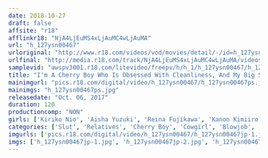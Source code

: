 ```yaml
---
date: 2018-10-27
draft: false
affsite: "r18"
afflinkr18: "NjA4LjEuMS4xLjAuMC4wLjAuMA"
url: "h_127ysn00467"
urloriginal: "http://www.r18.com/videos/vod/movies/detail/-/id=h_127ysn00467"
urlfinal: "http://media.r18.com/track/NjA4LjEuMS4xLjAuMC4wLjAuMA/videos/vod/movies/detail/-/id=h_127ysn00467"
samplevid: "awspv3001.r18.com/litevideo/freepv/h/h_1/h_127ysn00467/h_127ysn00467_dmb_w.mp4"
title: "I'm A Cherry Boy Who Is Obsessed With Cleanliness, And My Big Sister Looks Down On Me And My Smelly Cock, So One Day I Played Some Pranks On Her By Making Her Sniff My Cum I Thought She Would Get Mad, But It Flipped Her Eros Company Switch, And Now She's Popping My Cherry Boy Cherry"
mainimgurl: "pics.r18.com/digital/video/h_127ysn00467/h_127ysn00467ps.jpg"
mainimgs: "h_127ysn00467ps.jpg"
releasedate: "Oct. 06, 2017"
duration: 120
productioncomp: "NON"
girls: ['Kiriko Nio', 'Aisha Yuzuki', 'Reina Fujikawa', 'Kanon Kimiiro', 'Renon Kanae', 'Nami Sekine']
categories: ['Slut', 'Relatives', 'Cherry Boy', 'Cowgirl', 'Blowjob', 'Hi-Def']
imgurls: ['pics.r18.com/digital/video/h_127ysn00467/h_127ysn00467jp-1.jpg', 'pics.r18.com/digital/video/h_127ysn00467/h_127ysn00467jp-2.jpg', 'pics.r18.com/digital/video/h_127ysn00467/h_127ysn00467jp-3.jpg', 'pics.r18.com/digital/video/h_127ysn00467/h_127ysn00467jp-4.jpg', 'pics.r18.com/digital/video/h_127ysn00467/h_127ysn00467jp-5.jpg', 'pics.r18.com/digital/video/h_127ysn00467/h_127ysn00467jp-6.jpg', 'pics.r18.com/digital/video/h_127ysn00467/h_127ysn00467jp-7.jpg', 'pics.r18.com/digital/video/h_127ysn00467/h_127ysn00467jp-8.jpg', 'pics.r18.com/digital/video/h_127ysn00467/h_127ysn00467jp-9.jpg', 'pics.r18.com/digital/video/h_127ysn00467/h_127ysn00467jp-10.jpg', 'pics.r18.com/digital/video/h_127ysn00467/h_127ysn00467jp-11.jpg', 'pics.r18.com/digital/video/h_127ysn00467/h_127ysn00467jp-12.jpg', 'pics.r18.com/digital/video/h_127ysn00467/h_127ysn00467jp-13.jpg', 'pics.r18.com/digital/video/h_127ysn00467/h_127ysn00467jp-14.jpg', 'pics.r18.com/digital/video/h_127ysn00467/h_127ysn00467jp-15.jpg', 'pics.r18.com/digital/video/h_127ysn00467/h_127ysn00467jp-16.jpg', 'pics.r18.com/digital/video/h_127ysn00467/h_127ysn00467jp-17.jpg', 'pics.r18.com/digital/video/h_127ysn00467/h_127ysn00467jp-18.jpg', 'pics.r18.com/digital/video/h_127ysn00467/h_127ysn00467jp-19.jpg', 'pics.r18.com/digital/video/h_127ysn00467/h_127ysn00467jp-20.jpg']
imgs: ['h_127ysn00467jp-1.jpg', 'h_127ysn00467jp-2.jpg', 'h_127ysn00467jp-3.jpg', 'h_127ysn00467jp-4.jpg', 'h_127ysn00467jp-5.jpg', 'h_127ysn00467jp-6.jpg', 'h_127ysn00467jp-7.jpg', 'h_127ysn00467jp-8.jpg', 'h_127ysn00467jp-9.jpg', 'h_127ysn00467jp-10.jpg', 'h_127ysn00467jp-11.jpg', 'h_127ysn00467jp-12.jpg', 'h_127ysn00467jp-13.jpg', 'h_127ysn00467jp-14.jpg', 'h_127ysn00467jp-15.jpg', 'h_127ysn00467jp-16.jpg', 'h_127ysn00467jp-17.jpg', 'h_127ysn00467jp-18.jpg', 'h_127ysn00467jp-19.jpg', 'h_127ysn00467jp-20.jpg']
---
```

